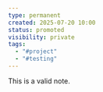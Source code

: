 ```yaml
---
type: permanent
created: 2025-07-20 10:00
status: promoted
visibility: private
tags:
  - "#project"
  - "#testing"
---
```


This is a valid note.
